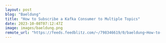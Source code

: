 ```yaml
---
layout: post
blog: "Baeldung"
title: "How to Subscribe a Kafka Consumer to Multiple Topics"
date: 2023-10-08T07:12:47Z
image: images/baeldung.png
remote_url: "https://feeds.feedblitz.com/~/798346619/0/baeldung~How-to-Subscribe-a-Kafka-Consumer-to-Multiple-Topics"
---
```

